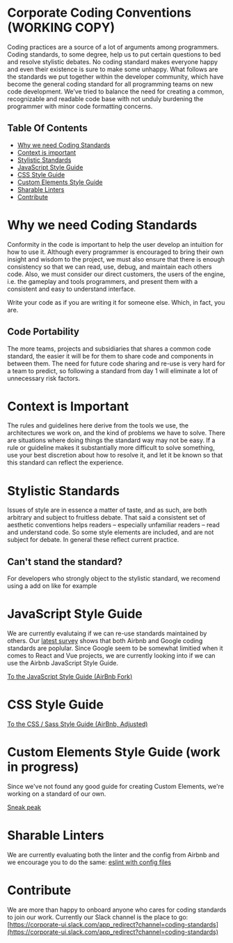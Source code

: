 # Corporate Coding Conventions (WORKING COPY)

Coding practices are a source of a lot of arguments among programmers. Coding standards, to some degree, help us to put certain questions to bed and resolve stylistic debates. No coding standard makes everyone happy and even their existence is sure to make some unhappy. What follows are the standards we put together within the developer community, which have become the general coding standard for all programming teams on new code development. We’ve tried to balance the need for creating a common, recognizable and readable code base with not unduly burdening the programmer with minor code formatting concerns.

## Table Of Contents

- [Why we need Coding Standards](#why-we-need-coding-standards)
- [Context is important](#context-is-important)
- [Stylistic Standards](#stylistic-standards)
- [JavaScript Style Guide](#javascript-style-guide)
- [CSS Style Guide](#css-style-guide)
- [Custom Elements Style Guide](#custom-elements-style-guide)
- [Sharable Linters](#sharable-linters)
- [Contribute](#contribute)
 
# Why we need Coding Standards

Conformity in the code is important to help the user develop an intuition for how to use it. Although every programmer is encouraged to bring their own insight and wisdom to the project, we must also ensure that there is enough consistency so that we can read, use, debug, and maintain each others code. Also, we must consider our direct customers, the users of the engine, i.e. the gameplay and tools programmers, and present them with a consistent and easy to understand interface.

Write your code as if you are writing it for someone else. Which, in fact, you are.

## Code Portability

The more teams, projects and subsidiaries that shares a common code standard, the easier it will be for them to share code and components in between them. The need for future code sharing and re-use is very hard for a team to predict, so following a standard from day 1 will eliminate a lot of unnecessary risk factors. 

# Context is Important

The rules and guidelines here derive from the tools we use, the architectures we work on, and the kind of problems we have to solve. There are situations where doing things the standard way may not be easy. If a rule or guideline makes it substantially more difficult to solve something, use your best discretion about how to resolve it, and let it be known so that this standard can reflect the experience.

# Stylistic Standards

Issues of style are in essence a matter of taste, and as such, are both arbitrary and subject to fruitless debate. That said a consistent set of aesthetic conventions helps readers – especially unfamiliar readers – read and understand code.  So some style elements are included, and are not subject for debate.  In general these reflect current practice.

## Can't stand the standard?

For developers who strongly object to the stylistic standard, we recomend using a add on like for example

# JavaScript Style Guide

We are currently evalutaing if we can re-use standards maintained by others. Our [latest survey](https://scania.github.io/corporate-ui-docs/surveys/js-coding-standards/standards-results.html) shows that both Airbnb and Google coding standards are poplular. Since Google seem to be somewhat limitied when it comes to React and Vue projects, we are currently looking into if we can use the Airbnb JavaScript Style Guide.

[To the JavaScript Style Guide (AirBnb Fork)](https://github.com/scania/javascript)

# CSS Style Guide

[To the CSS / Sass  Style Guide (AirBnb, Adjusted)](css-style-guide.md)

# Custom Elements Style Guide (work in progress)

Since we've not found any good guide for creating Custom Elements, we're working on a standard of our own.

[Sneak peak](custom-elements-style-guide.md)

# Sharable Linters

We are currently evaluating both the linter and the config from Airbnb and we encourage you to do the same:
[eslint with config files](https://github.com/airbnb/javascript/tree/master/packages)

# Contribute

We are more than happy to onboard anyone who cares for coding standards to join our work. Currently our Slack channel is the place to go:
[https://corporate-ui.slack.com/app_redirect?channel=coding-standards](https://corporate-ui.slack.com/app_redirect?channel=coding-standards)
